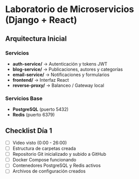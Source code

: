 # Laboratorio de Microservicios (Django + React)

## Arquitectura Inicial

### Servicios
- **auth-service/** → Autenticación y tokens JWT
- **blog-service/** → Publicaciones, autores y categorías
- **email-service/** → Notificaciones y formularios
- **frontend/** → Interfaz React
- **reverse-proxy/** → Balanceo / Gateway local

### Servicios Base
- **PostgreSQL** (puerto 5432)
- **Redis** (puerto 6379)

## Checklist Día 1
- [ ] Video visto (0:00 - 26:00)
- [ ] Estructura de carpetas creada
- [ ] Repositorio Git inicializado y subido a GitHub
- [ ] Docker Compose funcionando
- [ ] Contenedores PostgreSQL y Redis activos
- [ ] Archivos de configuración creados